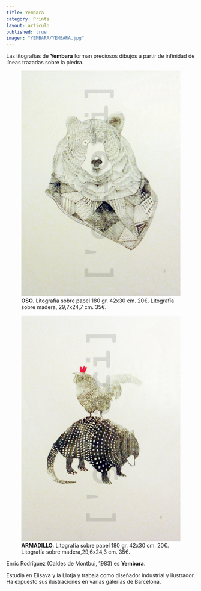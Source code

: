 ```yaml
---
title: Yembara
category: Prints
layout: articulo
published: true
imagen: "YEMBARA/YEMBARA.jpg"
---
```

Las litografías de **Yembara** forman preciosos dibujos a partir de infinidad de líneas trazadas sobre la piedra. 

<div class="figure-group">
<figure>
	<a href="/images/YEMBARA/OSO.jpg"><img src="/images/YEMBARA/OSO.jpg" alt="Litografía Yembara"></a>
	<figcaption><b>OSO.</b> Litografía sobre papel 180 gr. 42x30 cm. 20€. Litografía sobre madera, 29,7x24,7 cm. 35€.</figcaption>
</figure>

<figure>
	<a href="/images/YEMBARA/ARMADILLO.jpg"><img src="/images/YEMBARA/ARMADILLO.jpg" alt="Litografía Yembara"></a>
	<figcaption><b>ARMADILLO.</b> Litografía sobre papel 180 gr. 42x30 cm. 20€. Litografía sobre madera,29,6x24,3 cm. 35€.</figcaption>
</figure>
</div>


Enric Rodríguez (Caldes de Montbui, 1983) es **Yembara**.

Estudia en Elisava y la Llotja y trabaja como diseñador industrial y ilustrador. Ha expuesto sus ilustraciones en varias galerías de Barcelona.
